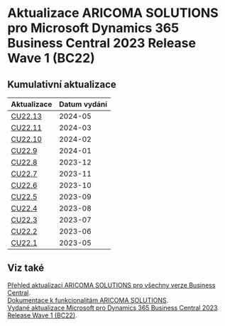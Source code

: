 # Aktualizace ARICOMA SOLUTIONS pro Microsoft Dynamics 365 Business Central 2023 Release Wave 1 (BC22)

## Kumulativní aktualizace

|Aktualizace |Datum vydání  |
|---------|---------|
|[CU22.13](2024-05-CU22.13-Changes_details.md) |2024-05 |
|[CU22.11](2024-03-CU22.11-Changes_details.md) |2024-03 |
|[CU22.10](2024-02-CU22.10-Changes_details.md) |2024-02 |
|[CU22.9](2024-01-CU22.9-Changes.md) |2024-01 |
|[CU22.8](2023-12-CU22.8-Changes.md) |2023-12 |
|[CU22.7](2023-11-CU22.7-Changes.md) |2023-11 |
|[CU22.6](2023-10-CU22.6-Changes.md) |2023-10 |
|[CU22.5](2023-09-CU22.5-Changes.md) |2023-09 |
|[CU22.4](2023-08-CU22.4-Changes.md) |2023-08 |
|[CU22.3](2023-07-CU22.3-Changes.md) |2023-07 |
|[CU22.2](2023-06-CU22.2-Changes.md) |2023-06 |
|[CU22.1](2023-05-CU22.1-Changes.md) |2023-05 |

<!--

|[CU22.14](2024-06-CU22.14-Changes.md) |2024-06 |
|[CU22.13](2024-05-CU22.13-Changes.md) |2024-05 |
|[CU22.12](2024-04-CU22.12-Changes.md) |2024-04 |
|[CU22.11](2024-03-CU22.11-Changes.md) |2024-03 |
|[CU22.10](2024-02-CU22.10-Changes.md) |2024-02 |
|[CU22.9](2024-01-CU22.9-Changes.md) |2024-01 |
|[CU22.8](2023-12-CU22.8-Changes.md) |2023-12 |
|[CU22.7](2023-11-CU22.7-Changes.md) |2023-11 |
|[CU22.6](2023-10-CU22.6-Changes.md) |2023-10 |
|[CU22.5](2023-09-CU22.5-Changes.md) |2023-09 |
-->

## Viz také

[Přehled aktualizací ARICOMA SOLUTIONS pro všechny verze Business Central](../../index.md).  
[Dokumentace k funkcionalitám ARICOMA SOLUTIONS](https://muj.autocont.cz/docs/cs-cz/dynamics365/business-central/AC-Solutions/ac-solutions.html).  
[Vydané aktualizace Microsoft pro Dynamics 365 Business Central 2023 Release Wave 1 (BC22)](https://support.microsoft.com/en-us/topic/released-updates-for-microsoft-dynamics-365-business-central-2023-release-wave-1-37e2d08e-6f61-4522-90ba-1cea59d8de51).  
